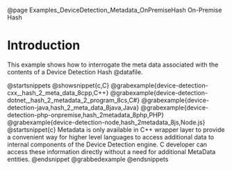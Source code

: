 @page Examples_DeviceDetection_Metadata_OnPremiseHash On-Premise Hash

# Introduction

This example shows how to interrogate the meta data associated with the contents of a Device Detection Hash @datafile.

@startsnippets
@showsnippet{c,C}
@grabexample{device-detection-cxx,_hash_2_meta_data_8cpp,C++}
@grabexample{device-detection-dotnet,_hash_2_metadata_2_program_8cs,C#}
@grabexample{device-detection-java,hash_2_meta_data_8java,Java}
@grabexample{device-detection-php-onpremise,hash_2metadata_8php,PHP}
@grabexample{device-detection-node,hash_2metadata_8js,Node.js}
@startsnippet{c}
Metadata is only available in C++ wrapper layer to provide a convenient way for higher level languages to access additional data to internal components of the Device Detection engine. C developer can access these information directly without a need for additional MetaData entities.
@endsnippet
@grabbedexample
@endsnippets

